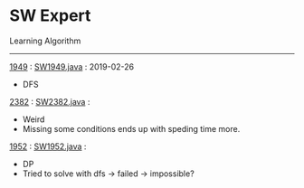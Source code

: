 # SW Expert

Learning Algorithm

-----

[1949](https://www.swexpertacademy.com/main/code/problem/problemDetail.do?contestProbId=AV597vbqAH0DFAVl) :
[SW1949.java](src/SW1949.java) :
2019-02-26

- DFS

[2382](https://www.swexpertacademy.com/main/code/problem/problemDetail.do?contestProbId=AV597vbqAH0DFAVl) :
[SW2382.java](src/SW2382.java) :

- Weird
- Missing some conditions ends up with speding time more.

[1952](https://www.swexpertacademy.com/main/code/problem/problemDetail.do?contestProbId=AV5PpFQaAQMDFAUq#) :
[SW1952.java](src/SW1952.java) :

- DP
- Tried to solve with dfs -> failed -> impossible?
